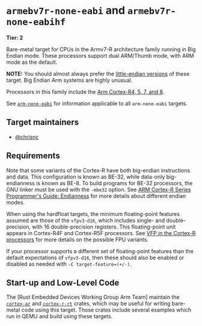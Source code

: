 # `armebv7r-none-eabi` and `armebv7r-none-eabihf`

**Tier: 2**

Bare-metal target for CPUs in the Armv7-R architecture family running in Big
Endian mode. These processors support dual ARM/Thumb mode, with ARM mode as
the default.

**NOTE:** You should almost always prefer the [little-endian
versions](armv7r-none-eabi.md) of these target. Big Endian Arm systems are
highly unusual.

Processors in this family include the [Arm Cortex-R4, 5, 7, and 8][cortex-r].

See [`arm-none-eabi`](arm-none-eabi.md) for information applicable to all
`arm-none-eabi` targets.

[cortex-r]: https://en.wikipedia.org/wiki/ARM_Cortex-R

## Target maintainers

* [@chrisnc](https://github.com/chrisnc)

## Requirements

Note that some variants of the Cortex-R have both big-endian instructions and
data. This configuration is known as BE-32, while data-only big-endianness is
known as BE-8. To build programs for BE-32 processors, the GNU linker must be
used with the `-mbe32` option. See [ARM Cortex-R Series Programmer's Guide:
Endianness][endianness] for more details about different endian modes.

When using the hardfloat targets, the minimum floating-point features assumed
are those of the `vfpv3-d16`, which includes single- and double-precision, with
16 double-precision registers. This floating-point unit appears in Cortex-R4F
and Cortex-R5F processors. See [VFP in the Cortex-R processors][vfp]
for more details on the possible FPU variants.

If your processor supports a different set of floating-point features than the
default expectations of `vfpv3-d16`, then these should also be enabled or
disabled as needed with `-C target-feature=(+/-)`.

[endianness]: https://developer.arm.com/documentation/den0042/a/Coding-for-Cortex-R-Processors/Endianness

[vfp]: https://developer.arm.com/documentation/den0042/a/Floating-Point/Floating-point-basics-and-the-IEEE-754-standard/VFP-in-the-Cortex-R-processors

## Start-up and Low-Level Code

The [Rust Embedded Devices Working Group Arm Team] maintain the [`cortex-ar`]
and [`cortex-r-rt`] crates, which may be useful for writing bare-metal code
using this target. Those crates include several examples which run in QEMU and
build using these targets.

[`cortex-ar`]: https://docs.rs/cortex-ar
[`cortex-r-rt`]: https://docs.rs/cortex-r-rt
